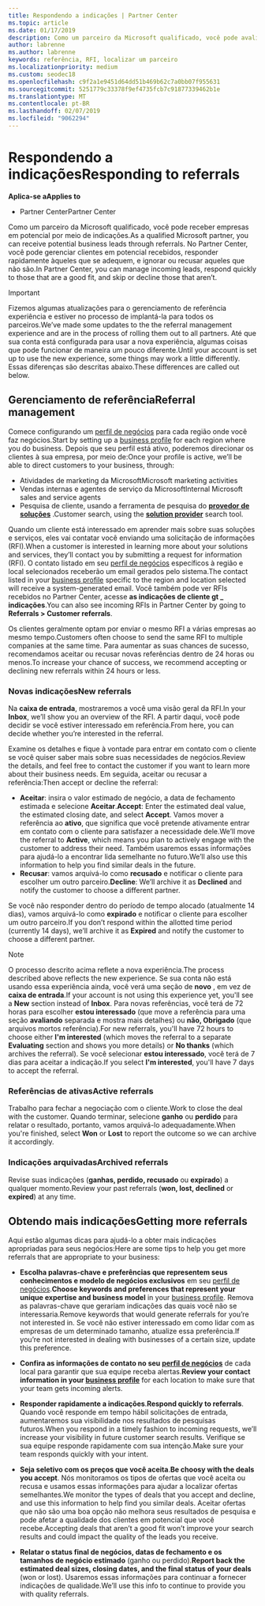 ```yaml
---
title: Respondendo a indicações | Partner Center
ms.topic: article
ms.date: 01/17/2019
description: Como um parceiro da Microsoft qualificado, você pode avaliar, negociar e responder a indicações por meio do Partner Center.
author: labrenne
ms.author: labrenne
keywords: referência, RFI, localizar um parceiro
ms.localizationpriority: medium
ms.custom: seodec18
ms.openlocfilehash: c9f2a1e9451d64dd51b469b62c7a0bb07f955631
ms.sourcegitcommit: 5251779c33378f9ef4735fcb7c91877339462b1e
ms.translationtype: MT
ms.contentlocale: pt-BR
ms.lasthandoff: 02/07/2019
ms.locfileid: "9062294"
---
```

# <a name="responding-to-referrals"></a><span data-ttu-id="c29f4-104">Respondendo a indicações</span><span class="sxs-lookup"><span data-stu-id="c29f4-104">Responding to referrals</span></span>

**<span data-ttu-id="c29f4-105">Aplica-se a</span><span class="sxs-lookup"><span data-stu-id="c29f4-105">Applies to</span></span>**

-  <span data-ttu-id="c29f4-106">Partner Center</span><span class="sxs-lookup"><span data-stu-id="c29f4-106">Partner Center</span></span>

<span data-ttu-id="c29f4-107">Como um parceiro da Microsoft qualificado, você pode receber empresas em potencial por meio de indicações.</span><span class="sxs-lookup"><span data-stu-id="c29f4-107">As a qualified Microsoft partner, you can receive potential business leads through referrals.</span></span> <span data-ttu-id="c29f4-108">No Partner Center, você pode gerenciar clientes em potencial recebidos, responder rapidamente àqueles que se adequem, e ignorar ou recusar aqueles que não são.</span><span class="sxs-lookup"><span data-stu-id="c29f4-108">In Partner Center, you can manage incoming leads, respond quickly to those that are a good fit, and skip or decline those that aren’t.</span></span> 

> [!IMPORTANT]
> <span data-ttu-id="c29f4-109">Fizemos algumas atualizações para o gerenciamento de referência experiência e estiver no processo de implantá-la para todos os parceiros.</span><span class="sxs-lookup"><span data-stu-id="c29f4-109">We’ve made some updates to the the referral management experience and are in the process of rolling them out to all partners.</span></span> <span data-ttu-id="c29f4-110">Até que sua conta está configurada para usar a nova experiência, algumas coisas que pode funcionar de maneira um pouco diferente.</span><span class="sxs-lookup"><span data-stu-id="c29f4-110">Until your account is set up to use the new experience, some things may work a little differently.</span></span> <span data-ttu-id="c29f4-111">Essas diferenças são descritas abaixo.</span><span class="sxs-lookup"><span data-stu-id="c29f4-111">These differences are called out below.</span></span> 

## <a name="referral-management"></a><span data-ttu-id="c29f4-112">Gerenciamento de referência</span><span class="sxs-lookup"><span data-stu-id="c29f4-112">Referral management</span></span>

<span data-ttu-id="c29f4-113">Comece configurando um [perfil de negócios](create-a-marketing-profile.md) para cada região onde você faz negócios.</span><span class="sxs-lookup"><span data-stu-id="c29f4-113">Start by setting up a [business profile](create-a-marketing-profile.md) for each region where you do business.</span></span> <span data-ttu-id="c29f4-114">Depois que seu perfil está ativo, poderemos direcionar os clientes à sua empresa, por meio de:</span><span class="sxs-lookup"><span data-stu-id="c29f4-114">Once your profile is active, we’ll be able to direct customers to your business, through:</span></span>

*  <span data-ttu-id="c29f4-115">Atividades de marketing da Microsoft</span><span class="sxs-lookup"><span data-stu-id="c29f4-115">Microsoft marketing activities</span></span>
*  <span data-ttu-id="c29f4-116">Vendas internas e agentes de serviço da Microsoft</span><span class="sxs-lookup"><span data-stu-id="c29f4-116">Internal Microsoft sales and service agents</span></span>
*  <span data-ttu-id="c29f4-117">Pesquisa de cliente, usando a ferramenta de pesquisa do **[provedor de soluções](https://www.microsoft.com/solution-providers/home)** .</span><span class="sxs-lookup"><span data-stu-id="c29f4-117">Customer search, using the **[solution provider](https://www.microsoft.com/solution-providers/home)** search tool.</span></span>

<span data-ttu-id="c29f4-118">Quando um cliente está interessado em aprender mais sobre suas soluções e serviços, eles vai contatar você enviando uma solicitação de informações (RFI).</span><span class="sxs-lookup"><span data-stu-id="c29f4-118">When a customer is interested in learning more about your solutions and services, they’ll contact you by submitting a request for information (RFI).</span></span> <span data-ttu-id="c29f4-119">O contato listado em seu [perfil de negócios](create-a-marketing-profile.md) específicos à região e local selecionados receberão um email gerados pelo sistema.</span><span class="sxs-lookup"><span data-stu-id="c29f4-119">The contact listed in your [business profile](create-a-marketing-profile.md) specific to the region and location selected will receive a system-generated email.</span></span> <span data-ttu-id="c29f4-120">Você também pode ver RFIs recebidos no Partner Center, acesse **as indicações de cliente gt _ indicações**.</span><span class="sxs-lookup"><span data-stu-id="c29f4-120">You can also see incoming RFIs in Partner Center by going to **Referrals > Customer referrals**.</span></span>

<span data-ttu-id="c29f4-121">Os clientes geralmente optam por enviar o mesmo RFI a várias empresas ao mesmo tempo.</span><span class="sxs-lookup"><span data-stu-id="c29f4-121">Customers often choose to send the same RFI to multiple companies at the same time.</span></span> <span data-ttu-id="c29f4-122">Para aumentar as suas chances de sucesso, recomendamos aceitar ou recusar novas referências dentro de 24 horas ou menos.</span><span class="sxs-lookup"><span data-stu-id="c29f4-122">To increase your chance of success, we recommend accepting or declining new referrals within 24 hours or less.</span></span>

### <a name="new-referrals"></a><span data-ttu-id="c29f4-123">Novas indicações</span><span class="sxs-lookup"><span data-stu-id="c29f4-123">New referrals</span></span>

<span data-ttu-id="c29f4-124">Na **caixa de entrada**, mostraremos a você uma visão geral da RFI.</span><span class="sxs-lookup"><span data-stu-id="c29f4-124">In your **Inbox**, we’ll show you an overview of the RFI.</span></span> <span data-ttu-id="c29f4-125">A partir daqui, você pode decidir se você estiver interessado em referência.</span><span class="sxs-lookup"><span data-stu-id="c29f4-125">From here, you can decide whether you’re interested in the referral.</span></span> 

<span data-ttu-id="c29f4-126">Examine os detalhes e fique à vontade para entrar em contato com o cliente se você quiser saber mais sobre suas necessidades de negócios.</span><span class="sxs-lookup"><span data-stu-id="c29f4-126">Review the details, and feel free to contact the customer if you want to learn more about their business needs.</span></span> <span data-ttu-id="c29f4-127">Em seguida, aceitar ou recusar a referência:</span><span class="sxs-lookup"><span data-stu-id="c29f4-127">Then accept or decline the referral:</span></span> 

*  <span data-ttu-id="c29f4-128">**Aceitar**: insira o valor estimado de negócio, a data de fechamento estimada e selecione **Aceitar**.</span><span class="sxs-lookup"><span data-stu-id="c29f4-128">**Accept**: Enter the estimated deal value, the estimated closing date, and select **Accept**.</span></span> <span data-ttu-id="c29f4-129">Vamos mover a referência ao **ativo**, que significa que você pretende ativamente entrar em contato com o cliente para satisfazer a necessidade dele.</span><span class="sxs-lookup"><span data-stu-id="c29f4-129">We’ll move the referral to **Active**, which means you plan to actively engage with the customer to address their need.</span></span> <span data-ttu-id="c29f4-130">Também usaremos essas informações para ajudá-lo a encontrar lida semelhante no futuro.</span><span class="sxs-lookup"><span data-stu-id="c29f4-130">We’ll also use this information to help you find similar deals in the future.</span></span>
*  <span data-ttu-id="c29f4-131">**Recusar**: vamos arquivá-lo como **recusado** e notificar o cliente para escolher um outro parceiro.</span><span class="sxs-lookup"><span data-stu-id="c29f4-131">**Decline**: We’ll archive it as **Declined** and notify the customer to choose a different partner.</span></span>

<span data-ttu-id="c29f4-132">Se você não responder dentro do período de tempo alocado (atualmente 14 dias), vamos arquivá-lo como **expirado** e notificar o cliente para escolher um outro parceiro.</span><span class="sxs-lookup"><span data-stu-id="c29f4-132">If you don’t respond within the allotted time period (currently 14 days), we’ll archive it as **Expired** and notify the customer to choose a different partner.</span></span>

> [!NOTE]
> <span data-ttu-id="c29f4-133">O processo descrito acima reflete a nova experiência.</span><span class="sxs-lookup"><span data-stu-id="c29f4-133">The process described above reflects the new experience.</span></span> <span data-ttu-id="c29f4-134">Se sua conta não está usando essa experiência ainda, você verá uma seção de **novo** , em vez de **caixa de entrada**.</span><span class="sxs-lookup"><span data-stu-id="c29f4-134">If your account is not using this experience yet, you'll see a **New** section instead of **Inbox**.</span></span> <span data-ttu-id="c29f4-135">Para novas referências, você terá de 72 horas para escolher **estou interessado** (que move a referência para uma seção **avaliando** separada e mostra mais detalhes) ou **não, Obrigado** (que arquivos mortos referência).</span><span class="sxs-lookup"><span data-stu-id="c29f4-135">For new referrals, you'll have 72 hours to choose either **I'm interested** (which moves the referral to a separate **Evaluating** section and shows you more details) or **No thanks** (which archives the referral).</span></span> <span data-ttu-id="c29f4-136">Se você selecionar **estou interessado**, você terá de 7 dias para aceitar a indicação.</span><span class="sxs-lookup"><span data-stu-id="c29f4-136">If you select **I'm interested**, you'll have 7 days to accept the referral.</span></span>

### <a name="active-referrals"></a><span data-ttu-id="c29f4-137">Referências de ativas</span><span class="sxs-lookup"><span data-stu-id="c29f4-137">Active referrals</span></span>

<span data-ttu-id="c29f4-138">Trabalho para fechar a negociação com o cliente.</span><span class="sxs-lookup"><span data-stu-id="c29f4-138">Work to close the deal with the customer.</span></span> <span data-ttu-id="c29f4-139">Quando terminar, selecione **ganho** ou **perdido** para relatar o resultado, portanto, vamos arquivá-lo adequadamente.</span><span class="sxs-lookup"><span data-stu-id="c29f4-139">When you're finished, select **Won** or **Lost** to report the outcome so we can archive it accordingly.</span></span>

### <a name="archived-referrals"></a><span data-ttu-id="c29f4-140">Indicações arquivadas</span><span class="sxs-lookup"><span data-stu-id="c29f4-140">Archived referrals</span></span>

<span data-ttu-id="c29f4-141">Revise suas indicações (**ganhas, perdido, recusado** ou **expirado**) a qualquer momento.</span><span class="sxs-lookup"><span data-stu-id="c29f4-141">Review your past referrals (**won, lost, declined** or **expired**) at any time.</span></span> 

## <a name="getting-more-referrals"></a><span data-ttu-id="c29f4-142">Obtendo mais indicações</span><span class="sxs-lookup"><span data-stu-id="c29f4-142">Getting more referrals</span></span>

<span data-ttu-id="c29f4-143">Aqui estão algumas dicas para ajudá-lo a obter mais indicações apropriadas para seus negócios:</span><span class="sxs-lookup"><span data-stu-id="c29f4-143">Here are some tips to help you get more referrals that are appropriate to your business:</span></span>

*  <span data-ttu-id="c29f4-144">**Escolha palavras-chave e preferências que representem seus conhecimentos e modelo de negócios exclusivos** em seu [perfil de negócios](create-a-marketing-profile.md).</span><span class="sxs-lookup"><span data-stu-id="c29f4-144">**Choose keywords and preferences that represent your unique expertise and business model** in your [business profile](create-a-marketing-profile.md).</span></span> <span data-ttu-id="c29f4-145">Remova as palavras-chave que gerariam indicações das quais você não se interessaria.</span><span class="sxs-lookup"><span data-stu-id="c29f4-145">Remove keywords that would generate referrals for you’re not interested in.</span></span> <span data-ttu-id="c29f4-146">Se você não estiver interessado em como lidar com as empresas de um determinado tamanho, atualize essa preferência.</span><span class="sxs-lookup"><span data-stu-id="c29f4-146">If you’re not interested in dealing with businesses of a certain size, update this preference.</span></span>

*  <span data-ttu-id="c29f4-147">**Confira as informações de contato no seu [perfil de negócios](create-a-marketing-profile.md)** de cada local para garantir que sua equipe receba alertas.</span><span class="sxs-lookup"><span data-stu-id="c29f4-147">**Review your contact information in your [business profile](create-a-marketing-profile.md)** for each location to make sure that your team gets incoming alerts.</span></span>

*  <span data-ttu-id="c29f4-148">**Responder rapidamente a indicações**.</span><span class="sxs-lookup"><span data-stu-id="c29f4-148">**Respond quickly to referrals**.</span></span> <span data-ttu-id="c29f4-149">Quando você responde em tempo hábil solicitações de entrada, aumentaremos sua visibilidade nos resultados de pesquisas futuros.</span><span class="sxs-lookup"><span data-stu-id="c29f4-149">When you respond in a timely fashion to incoming requests, we’ll increase your visibility in future customer search results.</span></span> <span data-ttu-id="c29f4-150">Verifique se sua equipe responde rapidamente com sua intenção.</span><span class="sxs-lookup"><span data-stu-id="c29f4-150">Make sure your team responds quickly with your intent.</span></span>

*  <span data-ttu-id="c29f4-151">**Seja seletivo com os preços que você aceita**.</span><span class="sxs-lookup"><span data-stu-id="c29f4-151">**Be choosy with the deals you accept**.</span></span> <span data-ttu-id="c29f4-152">Nós monitoramos os tipos de ofertas que você aceita ou recusa e usamos essas informações para ajudar a localizar ofertas semelhantes.</span><span class="sxs-lookup"><span data-stu-id="c29f4-152">We monitor the types of deals that you accept and decline, and use this information to help find you similar deals.</span></span> <span data-ttu-id="c29f4-153">Aceitar ofertas que não são uma boa opção não melhora seus resultados de pesquisa e pode afetar a qualidade dos clientes em potencial que você recebe.</span><span class="sxs-lookup"><span data-stu-id="c29f4-153">Accepting deals that aren’t a good fit won’t improve your search results and could impact the quality of the leads you receive.</span></span>

*  <span data-ttu-id="c29f4-154">**Relatar o status final de negócios, datas de fechamento e os tamanhos de negócio estimado** (ganho ou perdido).</span><span class="sxs-lookup"><span data-stu-id="c29f4-154">**Report back the estimated deal sizes, closing dates, and the final status of your deals** (won or lost).</span></span> <span data-ttu-id="c29f4-155">Usaremos essas informações para continuar a fornecer indicações de qualidade.</span><span class="sxs-lookup"><span data-stu-id="c29f4-155">We’ll use this info to continue to provide you with quality referrals.</span></span>
